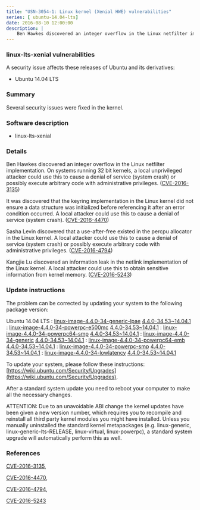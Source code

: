 ```yaml
---
title: "USN-3054-1: Linux kernel (Xenial HWE) vulnerabilities"
series: [ ubuntu-14.04-lts]
date: 2016-08-10 12:00:00
description: |
    Ben Hawkes discovered an integer overflow in the Linux netfilter implementation. On systems running 32 bit kernels, a local unprivileged attacker could use this to cause a denial of service (system crash) or possibly execute arbitrary code with administrative privileges. ([CVE-2016-3135](http://people.ubuntu.com/~ubuntu-security/cve/CVE-2016-3135))
--- 
```

 
### linux-lts-xenial vulnerabilities

A security issue affects these releases of Ubuntu and its derivatives:

* Ubuntu 14.04 LTS

### Summary

Several security issues were fixed in the kernel. 

### Software description

* linux-lts-xenial 

### Details

Ben Hawkes discovered an integer overflow in the Linux netfilter implementation. On systems running 32 bit kernels, a local unprivileged attacker could use this to cause a denial of service (system crash) or possibly execute arbitrary code with administrative privileges. ([CVE-2016-3135](http://people.ubuntu.com/~ubuntu-security/cve/CVE-2016-3135))

It was discovered that the keyring implementation in the Linux kernel did not ensure a data structure was initialized before referencing it after an error condition occurred. A local attacker could use this to cause a denial of service (system crash). ([CVE-2016-4470](http://people.ubuntu.com/~ubuntu-security/cve/CVE-2016-4470))

Sasha Levin discovered that a use-after-free existed in the percpu allocator in the Linux kernel. A local attacker could use this to cause a denial of service (system crash) or possibly execute arbitrary code with administrative privileges. ([CVE-2016-4794](http://people.ubuntu.com/~ubuntu-security/cve/CVE-2016-4794))

Kangjie Lu discovered an information leak in the netlink implementation of the Linux kernel. A local attacker could use this to obtain sensitive information from kernel memory. ([CVE-2016-5243](http://people.ubuntu.com/~ubuntu-security/cve/CVE-2016-5243)) 

### Update instructions

The problem can be corrected by updating your system to the following package version:

Ubuntu 14.04 LTS
 : [linux-image-4.4.0-34-generic-lpae](https://launchpad.net/ubuntu/+source/linux-lts-xenial) <span> [4.4.0-34.53~14.04.1](https://launchpad.net/ubuntu/+source/linux-lts-xenial/4.4.0-34.53~14.04.1) </span> 
 : [linux-image-4.4.0-34-powerpc-e500mc](https://launchpad.net/ubuntu/+source/linux-lts-xenial) <span> [4.4.0-34.53~14.04.1](https://launchpad.net/ubuntu/+source/linux-lts-xenial/4.4.0-34.53~14.04.1) </span> 
 : [linux-image-4.4.0-34-powerpc64-smp](https://launchpad.net/ubuntu/+source/linux-lts-xenial) <span> [4.4.0-34.53~14.04.1](https://launchpad.net/ubuntu/+source/linux-lts-xenial/4.4.0-34.53~14.04.1) </span> 
 : [linux-image-4.4.0-34-generic](https://launchpad.net/ubuntu/+source/linux-lts-xenial) <span> [4.4.0-34.53~14.04.1](https://launchpad.net/ubuntu/+source/linux-lts-xenial/4.4.0-34.53~14.04.1) </span> 
 : [linux-image-4.4.0-34-powerpc64-emb](https://launchpad.net/ubuntu/+source/linux-lts-xenial) <span> [4.4.0-34.53~14.04.1](https://launchpad.net/ubuntu/+source/linux-lts-xenial/4.4.0-34.53~14.04.1) </span> 
 : [linux-image-4.4.0-34-powerpc-smp](https://launchpad.net/ubuntu/+source/linux-lts-xenial) <span> [4.4.0-34.53~14.04.1](https://launchpad.net/ubuntu/+source/linux-lts-xenial/4.4.0-34.53~14.04.1) </span> 
 : [linux-image-4.4.0-34-lowlatency](https://launchpad.net/ubuntu/+source/linux-lts-xenial) <span> [4.4.0-34.53~14.04.1](https://launchpad.net/ubuntu/+source/linux-lts-xenial/4.4.0-34.53~14.04.1) </span> 

To update your system, please follow these instructions: [https://wiki.ubuntu.com/Security/Upgrades](https://wiki.ubuntu.com/Security/Upgrades).

After a standard system update you need to reboot your computer to make all the necessary changes.

ATTENTION: Due to an unavoidable ABI change the kernel updates have been given a new version number, which requires you to recompile and reinstall all third party kernel modules you might have installed. Unless you manually uninstalled the standard kernel metapackages (e.g. linux-generic, linux-generic-lts-RELEASE, linux-virtual, linux-powerpc), a standard system upgrade will automatically perform this as well. 

### References

 [CVE-2016-3135](http://people.ubuntu.com/~ubuntu-security/cve/CVE-2016-3135), 

 [CVE-2016-4470](http://people.ubuntu.com/~ubuntu-security/cve/CVE-2016-4470), 

 [CVE-2016-4794](http://people.ubuntu.com/~ubuntu-security/cve/CVE-2016-4794), 

 [CVE-2016-5243](http://people.ubuntu.com/~ubuntu-security/cve/CVE-2016-5243)
 
